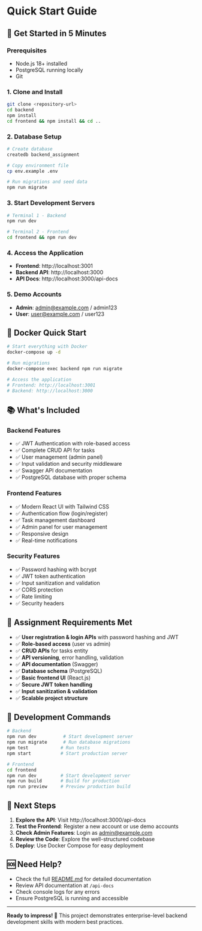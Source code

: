 # Quick Start Guide

## 🚀 Get Started in 5 Minutes

### Prerequisites
- Node.js 18+ installed
- PostgreSQL running locally
- Git

### 1. Clone and Install
```bash
git clone <repository-url>
cd backend
npm install
cd frontend && npm install && cd ..
```

### 2. Database Setup
```bash
# Create database
createdb backend_assignment

# Copy environment file
cp env.example .env

# Run migrations and seed data
npm run migrate
```

### 3. Start Development Servers
```bash
# Terminal 1 - Backend
npm run dev

# Terminal 2 - Frontend  
cd frontend && npm run dev
```

### 4. Access the Application
- **Frontend**: http://localhost:3001
- **Backend API**: http://localhost:3000
- **API Docs**: http://localhost:3000/api-docs

### 5. Demo Accounts
- **Admin**: admin@example.com / admin123
- **User**: user@example.com / user123

## 🐳 Docker Quick Start

```bash
# Start everything with Docker
docker-compose up -d

# Run migrations
docker-compose exec backend npm run migrate

# Access the application
# Frontend: http://localhost:3001
# Backend: http://localhost:3000
```

## 📚 What's Included

### Backend Features
- ✅ JWT Authentication with role-based access
- ✅ Complete CRUD API for tasks
- ✅ User management (admin panel)
- ✅ Input validation and security middleware
- ✅ Swagger API documentation
- ✅ PostgreSQL database with proper schema

### Frontend Features  
- ✅ Modern React UI with Tailwind CSS
- ✅ Authentication flow (login/register)
- ✅ Task management dashboard
- ✅ Admin panel for user management
- ✅ Responsive design
- ✅ Real-time notifications

### Security Features
- ✅ Password hashing with bcrypt
- ✅ JWT token authentication
- ✅ Input sanitization and validation
- ✅ CORS protection
- ✅ Rate limiting
- ✅ Security headers

## 🎯 Assignment Requirements Met

- ✅ **User registration & login APIs** with password hashing and JWT
- ✅ **Role-based access** (user vs admin)
- ✅ **CRUD APIs** for tasks entity
- ✅ **API versioning**, error handling, validation
- ✅ **API documentation** (Swagger)
- ✅ **Database schema** (PostgreSQL)
- ✅ **Basic frontend UI** (React.js)
- ✅ **Secure JWT token handling**
- ✅ **Input sanitization & validation**
- ✅ **Scalable project structure**

## 🔧 Development Commands

```bash
# Backend
npm run dev          # Start development server
npm run migrate      # Run database migrations
npm test            # Run tests
npm start           # Start production server

# Frontend
cd frontend
npm run dev         # Start development server
npm run build       # Build for production
npm run preview     # Preview production build
```

## 📖 Next Steps

1. **Explore the API**: Visit http://localhost:3000/api-docs
2. **Test the Frontend**: Register a new account or use demo accounts
3. **Check Admin Features**: Login as admin@example.com
4. **Review the Code**: Explore the well-structured codebase
5. **Deploy**: Use Docker Compose for easy deployment

## 🆘 Need Help?

- Check the full [README.md](README.md) for detailed documentation
- Review API documentation at `/api-docs`
- Check console logs for any errors
- Ensure PostgreSQL is running and accessible

---

**Ready to impress! 🎉** This project demonstrates enterprise-level backend development skills with modern best practices.


